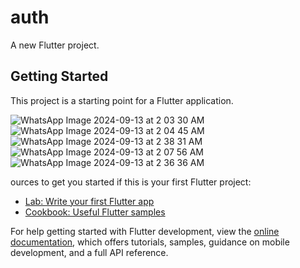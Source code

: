 # auth

A new Flutter project.

## Getting Started

This project is a starting point for a Flutter application.

![WhatsApp Image 2024-09-13 at 2 03 30 AM](https://github.com/user-attachments/assets/61a2f8fa-643a-40ae-b517-f718d3357f96)
![WhatsApp Image 2024-09-13 at 2 04 45 AM](https://github.com/user-attachments/assets/b5ca1406-9297-4ff7-8bc4-d0e0595f9d2d)
![WhatsApp Image 2024-09-13 at 2 38 31 AM](https://github.com/user-attachments/assets/25134c44-6d63-4d5c-93d5-f0665f1ade4f)
![WhatsApp Image 2024-09-13 at 2 07 56 AM](https://github.com/user-attachments/assets/a851de2d-cb8f-4e08-bf2f-fc6b32e6b80f)
![WhatsApp Image 2024-09-13 at 2 36 36 AM](https://github.com/user-attachments/assets/86648ea8-9b1c-4b13-97f6-0ef300f0ee41)

ources to get you started if this is your first Flutter project:

- [Lab: Write your first Flutter app](https://docs.flutter.dev/get-started/codelab)
- [Cookbook: Useful Flutter samples](https://docs.flutter.dev/cookbook)

For help getting started with Flutter development, view the
[online documentation](https://docs.flutter.dev/), which offers tutorials,
samples, guidance on mobile development, and a full API reference.
